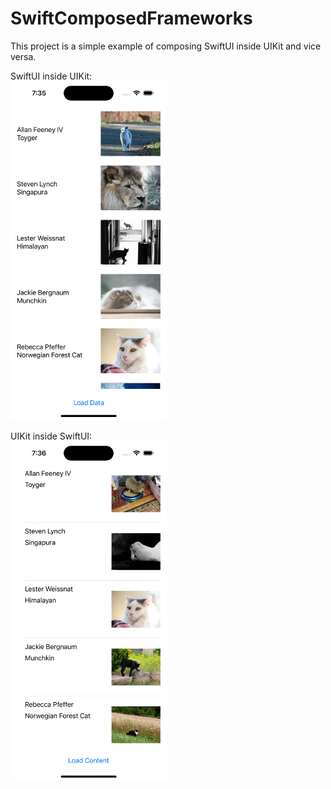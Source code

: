 # SwiftComposedFrameworks
This project is a simple example of composing SwiftUI inside UIKit and vice versa.

SwiftUI inside UIKit:<br>
<img src="https://github.com/ckRobinson/SwiftComposedFrameworks/blob/master/documentation/SwiftUI_in_UIKit.png" width=250/>

UIKit inside SwiftUI:<br>
<img src="https://github.com/ckRobinson/SwiftComposedFrameworks/blob/master/documentation/UIKit_in_SwiftUI.png" width=250/>
